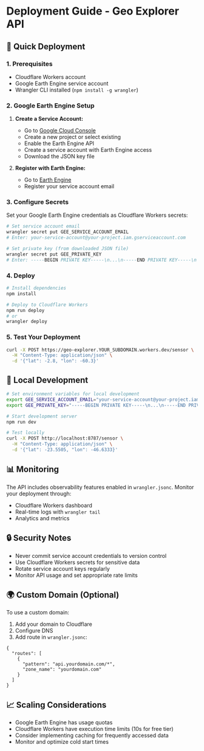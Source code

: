 # Deployment Guide - Geo Explorer API

## 🚀 Quick Deployment

### 1. Prerequisites
- Cloudflare Workers account
- Google Earth Engine service account
- Wrangler CLI installed (`npm install -g wrangler`)

### 2. Google Earth Engine Setup

1. **Create a Service Account:**
   - Go to [Google Cloud Console](https://console.cloud.google.com/)
   - Create a new project or select existing
   - Enable the Earth Engine API
   - Create a service account with Earth Engine access
   - Download the JSON key file

2. **Register with Earth Engine:**
   - Go to [Earth Engine](https://code.earthengine.google.com/)
   - Register your service account email

### 3. Configure Secrets

Set your Google Earth Engine credentials as Cloudflare Workers secrets:

```bash
# Set service account email
wrangler secret put GEE_SERVICE_ACCOUNT_EMAIL
# Enter: your-service-account@your-project.iam.gserviceaccount.com

# Set private key (from downloaded JSON file)
wrangler secret put GEE_PRIVATE_KEY
# Enter: -----BEGIN PRIVATE KEY-----\n...\n-----END PRIVATE KEY-----\n
```

### 4. Deploy

```bash
# Install dependencies
npm install

# Deploy to Cloudflare Workers
npm run deploy
# or
wrangler deploy
```

### 5. Test Your Deployment

```bash
curl -X POST https://geo-explorer.YOUR_SUBDOMAIN.workers.dev/sensor \
  -H "Content-Type: application/json" \
  -d '{"lat": -2.8, "lon": -60.3}'
```

## 🔧 Local Development

```bash
# Set environment variables for local development
export GEE_SERVICE_ACCOUNT_EMAIL="your-service-account@your-project.iam.gserviceaccount.com"
export GEE_PRIVATE_KEY="-----BEGIN PRIVATE KEY-----\n...\n-----END PRIVATE KEY-----\n"

# Start development server
npm run dev

# Test locally
curl -X POST http://localhost:8787/sensor \
  -H "Content-Type: application/json" \
  -d '{"lat": -23.5505, "lon": -46.6333}'
```

## 📊 Monitoring

The API includes observability features enabled in `wrangler.jsonc`. Monitor your deployment through:
- Cloudflare Workers dashboard
- Real-time logs with `wrangler tail`
- Analytics and metrics

## 🔒 Security Notes

- Never commit service account credentials to version control
- Use Cloudflare Workers secrets for sensitive data
- Rotate service account keys regularly
- Monitor API usage and set appropriate rate limits

## 🌍 Custom Domain (Optional)

To use a custom domain:

1. Add your domain to Cloudflare
2. Configure DNS
3. Add route in `wrangler.jsonc`:

```jsonc
{
  "routes": [
    {
      "pattern": "api.yourdomain.com/*",
      "zone_name": "yourdomain.com"
    }
  ]
}
```

## 📈 Scaling Considerations

- Google Earth Engine has usage quotas
- Cloudflare Workers have execution time limits (10s for free tier)
- Consider implementing caching for frequently accessed data
- Monitor and optimize cold start times
